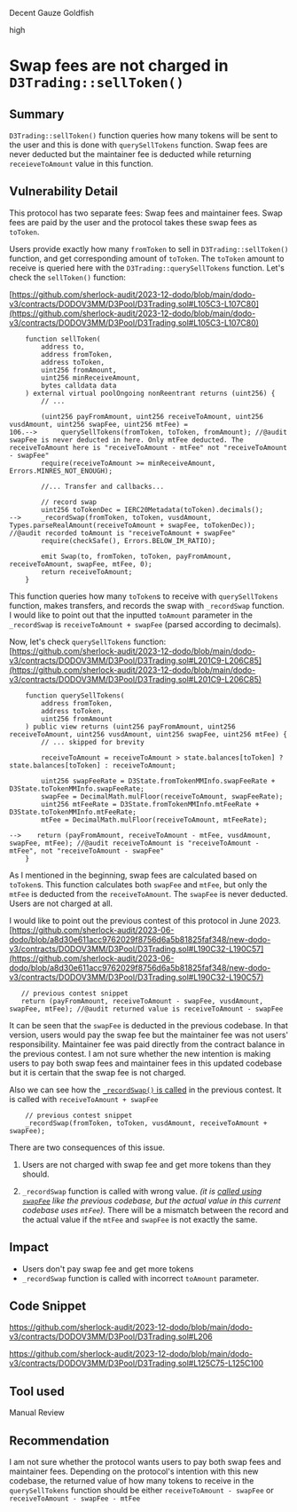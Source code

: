 Decent Gauze Goldfish

high

# Swap fees are not charged in `D3Trading::sellToken()`

## Summary
`D3Trading::sellToken()` function queries how many tokens will be sent to the user and this is done with `querySellTokens` function. Swap fees are never deducted but the maintainer fee is deducted while returning `receieveToAmount` value in this function.

## Vulnerability Detail
This protocol has two separate fees: Swap fees and maintainer fees. Swap fees are paid by the user and the protocol takes these swap fees as `toToken`.

Users provide exactly how many `fromToken` to sell in `D3Trading::sellToken()` function, and get corresponding amount of `toToken`. The `toToken` amount to receive is queried here with the `D3Trading::querySellTokens` function. Let's check the `sellToken()` function:

[https://github.com/sherlock-audit/2023-12-dodo/blob/main/dodo-v3/contracts/DODOV3MM/D3Pool/D3Trading.sol#L105C3-L107C80](https://github.com/sherlock-audit/2023-12-dodo/blob/main/dodo-v3/contracts/DODOV3MM/D3Pool/D3Trading.sol#L105C3-L107C80)

```solidity
    function sellToken(
        address to,
        address fromToken,
        address toToken,
        uint256 fromAmount,
        uint256 minReceiveAmount,
        bytes calldata data
    ) external virtual poolOngoing nonReentrant returns (uint256) {
        // ...

        (uint256 payFromAmount, uint256 receiveToAmount, uint256 vusdAmount, uint256 swapFee, uint256 mtFee) =
106.-->      querySellTokens(fromToken, toToken, fromAmount); //@audit swapFee is never deducted in here. Only mtFee deducted. The receiveToAmount here is "receiveToAmount - mtFee" not "receiveToAmount - swapFee" 
        require(receiveToAmount >= minReceiveAmount, Errors.MINRES_NOT_ENOUGH);

        //... Transfer and callbacks...

        // record swap
        uint256 toTokenDec = IERC20Metadata(toToken).decimals();
-->     _recordSwap(fromToken, toToken, vusdAmount, Types.parseRealAmount(receiveToAmount + swapFee, toTokenDec)); //@audit recorded toAmount is "receiveToAmount + swapFee"
        require(checkSafe(), Errors.BELOW_IM_RATIO);

        emit Swap(to, fromToken, toToken, payFromAmount, receiveToAmount, swapFee, mtFee, 0);
        return receiveToAmount;
    }
```

This function queries how many `toToken`s to receive with `querySellTokens` function, makes transfers, and records the swap with `_recordSwap` function. I would like to point out that the inputted `toAmount` parameter in the `_recordSwap` is `receiveToAmount + swapFee` (parsed according to decimals).

Now, let's check `querySellTokens` function:  
[https://github.com/sherlock-audit/2023-12-dodo/blob/main/dodo-v3/contracts/DODOV3MM/D3Pool/D3Trading.sol#L201C9-L206C85](https://github.com/sherlock-audit/2023-12-dodo/blob/main/dodo-v3/contracts/DODOV3MM/D3Pool/D3Trading.sol#L201C9-L206C85)

```solidity
    function querySellTokens(
        address fromToken,
        address toToken,
        uint256 fromAmount
    ) public view returns (uint256 payFromAmount, uint256 receiveToAmount, uint256 vusdAmount, uint256 swapFee, uint256 mtFee) {
        // ... skipped for brevity       

        receiveToAmount = receiveToAmount > state.balances[toToken] ? state.balances[toToken] : receiveToAmount;

        uint256 swapFeeRate = D3State.fromTokenMMInfo.swapFeeRate +  D3State.toTokenMMInfo.swapFeeRate;
        swapFee = DecimalMath.mulFloor(receiveToAmount, swapFeeRate);
        uint256 mtFeeRate = D3State.fromTokenMMInfo.mtFeeRate +  D3State.toTokenMMInfo.mtFeeRate;
        mtFee = DecimalMath.mulFloor(receiveToAmount, mtFeeRate);

-->    return (payFromAmount, receiveToAmount - mtFee, vusdAmount, swapFee, mtFee); //@audit receiveToAmount is "receiveToAmount - mtFee", not "receiveToAmount - swapFee"
    }
```

As I mentioned in the beginning, swap fees are calculated based on `toToken`s. This function calculates both `swapFee` and `mtFee`, but only the `mtFee` is deducted from the `receiveToAmount`. The `swapFee` is never deducted. Users are not charged at all.

I would like to point out the previous contest of this protocol in June 2023.  
[https://github.com/sherlock-audit/2023-06-dodo/blob/a8d30e611acc9762029f8756d6a5b81825faf348/new-dodo-v3/contracts/DODOV3MM/D3Pool/D3Trading.sol#L190C32-L190C57](https://github.com/sherlock-audit/2023-06-dodo/blob/a8d30e611acc9762029f8756d6a5b81825faf348/new-dodo-v3/contracts/DODOV3MM/D3Pool/D3Trading.sol#L190C32-L190C57)

```solidity
   // previous contest snippet
   return (payFromAmount, receiveToAmount - swapFee, vusdAmount, swapFee, mtFee); //@audit returned value is receiveToAmount - swapFee 
```

It can be seen that the `swapFee` is deducted in the previous codebase. In that version, users would pay the swap fee but the maintainer fee was not users' responsibility. Maintainer fee was paid directly from the contract balance in the previous contest. I am not sure whether the new intention is making users to pay both swap fees and maintainer fees in this updated codebase but it is certain that the swap fee is not charged.

Also we can see how the [`_recordSwap()` is called](https://github.com/sherlock-audit/2023-06-dodo/blob/a8d30e611acc9762029f8756d6a5b81825faf348/new-dodo-v3/contracts/DODOV3MM/D3Pool/D3Trading.sol#L121C53-L121C78) in the previous contest. It is called with `receiveToAmount + swapFee`

```solidity
    // previous contest snippet
    _recordSwap(fromToken, toToken, vusdAmount, receiveToAmount + swapFee);
```

There are two consequences of this issue.

1. Users are not charged with swap fee and get more tokens than they should.
    
2. `_recordSwap` function is called with wrong value. _(it is [called using `swapFee`](https://github.com/sherlock-audit/2023-12-dodo/blob/main/dodo-v3/contracts/DODOV3MM/D3Pool/D3Trading.sol#L125C75-L125C100) like the previous codebase, but the actual value in this current codebase uses `mtFee`)._  There will be a mismatch between the record and the actual value if the `mtFee` and `swapFee` is not exactly the same.

## Impact

- Users don't pay swap fee and get more tokens
- `_recordSwap` function is called with incorrect `toAmount` parameter.

## Code Snippet
https://github.com/sherlock-audit/2023-12-dodo/blob/main/dodo-v3/contracts/DODOV3MM/D3Pool/D3Trading.sol#L206

https://github.com/sherlock-audit/2023-12-dodo/blob/main/dodo-v3/contracts/DODOV3MM/D3Pool/D3Trading.sol#L125C75-L125C100

## Tool used

Manual Review

## Recommendation
I am not sure whether the protocol wants users to pay both swap fees and maintainer fees. Depending on the protocol's intention with this new codebase, the returned value of how many tokens to receive in the `querySellTokens` function should be either `receiveToAmount - swapFee` or `receiveToAmount - swapFee - mtFee`
